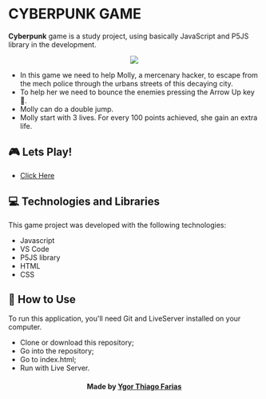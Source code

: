 # CYBERPUNK GAME

**Cyberpunk** game is a study project, using basically JavaScript and P5JS library in the development.
<p align="center">
    <img src="https://ik.imagekit.io/wwunj7v6nu/cyberpunk_TE4TP87AU.png" />
    <br>
</p>

- In this game we need to help Molly, a mercenary hacker, to escape from the mech police through the urbans streets of this decaying city.
- To help her we need to bounce the enemies pressing the Arrow Up key :arrow_up_small:.
- Molly can do a double jump.
- Molly start with 3 lives. For every 100 points achieved, she gain an extra life.


## :video_game: Lets Play!
- [Click Here][game]

## :computer: Technologies and Libraries
This game project was developed with the following technologies:

- Javascript
- VS Code
- P5JS library
- HTML
- CSS

## :pushpin: How to Use
To run this application, you'll need Git and LiveServer installed on your computer.

- Clone or download this repository;
- Go into the repository;
- Go to index.html;
- Run with Live Server.


<h4 align="center">
    Made by <a href="https://www.linkedin.com/in/ygor-thiago-farias-1111aa196/" target="_blank">Ygor Thiago Farias</a>
</h4>

[game]: https://ygorthiago.github.io/cyberpunk-game/

